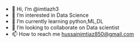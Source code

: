 - 👋 Hi, I’m @imtiazh3
- 👀 I’m interested in Data Science
- 🌱 I’m currently learning python,ML,DL
- 💞️ I’m looking to collaborate on Data scientist
- 📫 How to reach me hussainimtiaz850@gmail.com

<!---
imtiazh3/imtiazh3 is a ✨ special ✨ repository because its `README.md` (this file) appears on your GitHub profile.
You can click the Preview link to take a look at your changes.
--->
